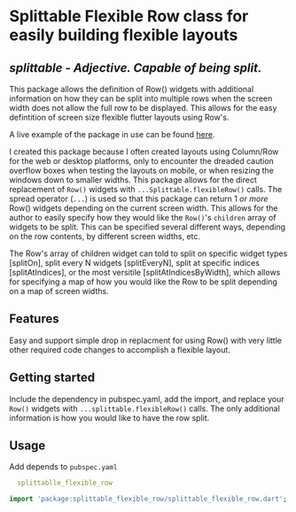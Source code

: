 # Splittable Flexible Row class for easily building flexible layouts

## _splittable - Adjective. Capable of being split._

This package allows the definition of Row() widgets with additional information on how they can be split into multiple rows when the screen width does not allow the full row to be displayed.  This allows for the easy defintition of screen size flexible flutter layouts using Row's.

A live example of the package in use can be found  [here](https://timmaffett.github.io/material_symbols_icons).

I created this package because I often created layouts using Column/Row for the web or desktop platforms, only to encounter the dreaded caution overflow boxes when testing the layouts on mobile, or when resizing the windows down to smaller widths.
This package allows for the direct replacement of `Row()` widgets with `...Splittable.flexibleRow()` calls.
The spread operator (`...`) is used so that this package can return 1 *or more* Row() widgets depending on the current screen width.
This allows for the author to easily specify how they would like the `Row()`'s `children` array of widgets to be split.
This can be specified several different ways, depending on the row contents, by different screen widths, etc.

The Row's array of children widget can told to split on specific widget types [splitOn], split every N widgets [splitEveryN],
split at specific indices [splitAtIndices], or the most versitile [splitAtIndicesByWidth], which allows for specifying a map of how you would like the Row to be split depending on a map of screen widths.

## Features

Easy and support simple drop in replacment for using Row() with very little other required code changes to accomplish a flexible layout.

## Getting started

Include the dependency in pubspec.yaml, add the import, and replace your `Row()` widgets with `...splittable.flexibleRow()` calls.  The only additional information is how you would like to have the row split.

## Usage

Add depends to `pubspec.yaml`

```yaml
  splittablle_flexible_row
```

```dart
import 'package:splittable_flexible_row/splittable_flexible_row.dart';




```
